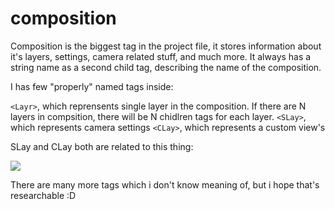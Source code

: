 # composition

Composition is the biggest tag in the project file, it stores information about it's layers, settings, camera related stuff, and much more.
It always has a string name as a second child tag, describing the name of the composition.

I has few "properly" named tags inside:

`<Layr>`, which reprensents single layer in the composition. If there are N layers in compsition, there will be N chidlren <Layr> tags for each layer.
`<SLay>`, which represents camera settings
`<CLay>`, which represents a custom view's

SLay and CLay both are related to this thing:

![](https://media.discordapp.net/attachments/339179416783421460/404615345828003843/unknown.png)

There are many more tags which i don't know meaning of, but i hope that's researchable :D
